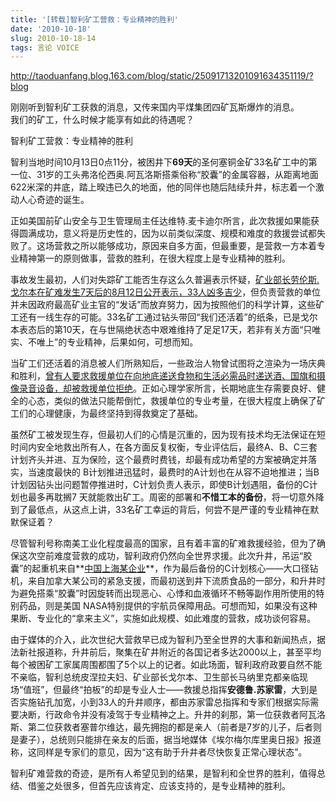 ```yaml
---
title: '[转载]智利矿工营救：专业精神的胜利'
date: '2010-10-18'
slug: 2010-10-18-14
tags: 言论 VOICE
---
```



http://taoduanfang.blog.163.com/blog/static/25091713201091634351119/?blog

刚刚听到智利矿工获救的消息，又传来国内平煤集团四矿瓦斯爆炸的消息。  
我们的矿工，什么时候才能享有如此的待遇呢？

智利矿工营救：专业精神的胜利

智利当地时间10月13日0点11分，被困井下**69天**的圣何塞铜金矿33名矿工中的第一位、31岁的工头弗洛伦西奥.阿瓦洛斯搭乘俗称“胶囊”的金属容器，从距离地面622米深的井底，踏上暌违已久的地面，他的同伴也随后陆续升井，标志着一个激动人心奇迹的诞生。

正如美国前矿山安全与卫生管理局主任达维特.麦卡迪尔所言，此次救援如果能获得圆满成功，意义将是历史性的，因为以前类似深度、规模和难度的救援尝试都失败了。这场营救之所以能够成功，原因来自多方面，但最重要，是营救一方本着专业精神第一的原则做事，营救的胜利，在很大程度上是专业精神的胜利。

事故发生最初，人们对失踪矿工能否生存这么久普遍表示怀疑，<span
style="text-decoration: underline;">矿业部长劳伦斯.戈尔本在矿难发生7天后的8月12日公开表示，33人凶多吉少</span>，但负责营救的单位并未因政府最高矿业主官的“发话”而放弃努力，因为按照他们的科学计算，这些矿工还有一线生存的可能。33名矿工通过钻头带回“我们还活着”的纸条，已是戈尔本表态后的第10天，在与世隔绝状态中艰难维持了足足17天，若非有关方面“只唯实、不唯上”的专业精神，后果如何，可想而知。

当矿工们还活着的消息被人们所熟知后，一些政治人物曾试图将之渲染为一场庆典和胜利，<span
style="text-decoration: underline;">曾有人要求救援单位在向地底递送食物和生活必需品时递送酒、国旗和摄像录音设备，却被救援单位拒绝</span>。正如心理学家所言，长期地底生存需要良好、健全的心态，类似的做法只能帮倒忙，救援单位的专业考量，在很大程度上确保了矿工们的心理健康，为最终坚持到得救奠定了基础。

虽然矿工被发现生存，但最初人们的心情是沉重的，因为现有技术均无法保证在短时间内安全地救出所有人，在各方面反复权衡，专业评估后，最终A、B、C三套计划齐头并进、互为保险，这个最费时费钱，却最有成功希望的方案被确定并落实，当速度最快的
B计划推进迅猛时，最费时的A计划也在从容不迫地推进；当B计划因钻头出问题暂停推进时，C计划负责人表示，即使B计划遇阻，备份的C计划也最多再耽搁7
天就能救出矿工。周密的部署和**不惜工本的备份**，将一切意外降到了最低点，从这点上讲，33名矿工幸运的背后，何尝不是严谨的专业精神在默默保证着？

尽管智利号称南美工业化程度最高的国家，且有着丰富的矿难救援经验，但为了确保这次空前难度营救的成功，智利政府仍然向全世界求援。此次升井，吊运“胶囊”的起重机来自**<span
style="text-decoration: underline;">中国上海某企业</span>**，作为最后备份的C计划核心——大口径钻机，来自加拿大某公司的紧急支援，而最初送到井下流质食品的一部分，和升井时为避免搭乘“胶囊”时因旋转而出现恶心、心悸和血液循环不畅等副作用所使用的特别药品，则是美国
NASA特别提供的宇航员保障用品。可想而知，如果没有这种果断、专业化的“拿来主义”，实施如此规模、如此难度的营救，成功谈何容易。

由于媒体的介入，此次世纪大营救早已成为智利乃至全世界的大事和新闻热点，据法新社报道称，升井前后，聚集在矿井附近的各国记者多达2000以上，甚至平均每个被困矿工家属周围都围了5个以上的记者。如此场面，智利政府政要自然不能不亲临，智利总统皮涅拉夫妇、矿业部长戈尔本、卫生部长马纳里克都亲临现场“值班”，但最终“拍板”的却是专业人士——救援总指挥**安德鲁.苏家雷**，大到是否实施钻孔加宽，小到33人的升井顺序，都由苏家雷总指挥和专家们根据实际需要决断，行政命令并没有凌驾于专业精神之上。升井的刹那，第一位获救者阿瓦洛斯、第二位获救者塞普尔维达，最先拥抱的都是亲人（前者是7岁的儿子，后者则是妻子），总统则只能排在亲友的后面，据当地媒体《埃尔梅尔库里奥日报》报道称，这同样是专家们的意见，因为“这有助于升井者尽快恢复正常心理状态”。

智利矿难营救的奇迹，是所有人希望见到的结果，是智利和全世界的胜利，值得总结、借鉴之处很多，但首先应该肯定、应该支持的，是专业精神的胜利。
